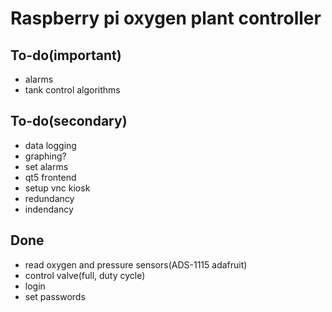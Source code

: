 # Raspberry pi oxygen plant controller

## To-do(important)
- alarms
- tank control algorithms

## To-do(secondary)
- data logging
- graphing?
- set alarms
- qt5 frontend
- setup vnc kiosk
- redundancy
- indendancy

## Done
- read oxygen and pressure sensors(ADS-1115 adafruit)
- control valve(full, duty cycle)
- login
- set passwords
